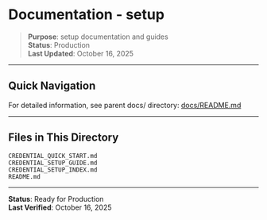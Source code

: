 # Documentation - setup

> **Purpose**: setup documentation and guides  
> **Status**: Production  
> **Last Updated**: October 16, 2025

---

## Quick Navigation

For detailed information, see parent docs/ directory: [docs/README.md](../README.md)

---

## Files in This Directory

```
CREDENTIAL_QUICK_START.md
CREDENTIAL_SETUP_GUIDE.md
CREDENTIAL_SETUP_INDEX.md
README.md
```

---

**Status**: Ready for Production  
**Last Verified**: October 16, 2025
